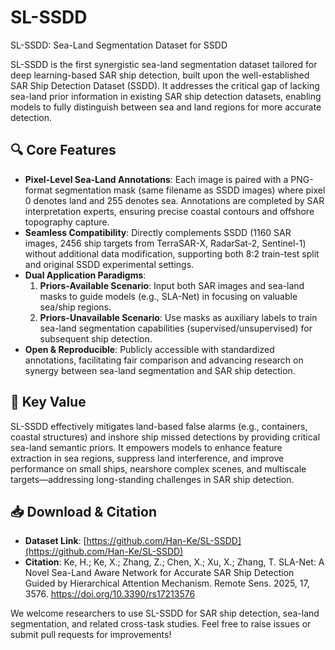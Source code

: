# SL-SSDD
SL-SSDD: Sea-Land Segmentation Dataset for SSDD

SL-SSDD is the first synergistic sea-land segmentation dataset tailored for deep learning-based SAR ship detection, built upon the well-established SAR Ship Detection Dataset (SSDD). It addresses the critical gap of lacking sea-land prior information in existing SAR ship detection datasets, enabling models to fully distinguish between sea and land regions for more accurate detection.

## 🔍 Core Features
- **Pixel-Level Sea-Land Annotations**: Each image is paired with a PNG-format segmentation mask (same filename as SSDD images) where pixel 0 denotes land and 255 denotes sea. Annotations are completed by SAR interpretation experts, ensuring precise coastal contours and offshore topography capture.
- **Seamless Compatibility**: Directly complements SSDD (1160 SAR images, 2456 ship targets from TerraSAR-X, RadarSat-2, Sentinel-1) without additional data modification, supporting both 8:2 train-test split and original SSDD experimental settings.
- **Dual Application Paradigms**:
  1. **Priors-Available Scenario**: Input both SAR images and sea-land masks to guide models (e.g., SLA-Net) in focusing on valuable sea/ship regions.
  2. **Priors-Unavailable Scenario**: Use masks as auxiliary labels to train sea-land segmentation capabilities (supervised/unsupervised) for subsequent ship detection.
- **Open & Reproducible**: Publicly accessible with standardized annotations, facilitating fair comparison and advancing research on synergy between sea-land segmentation and SAR ship detection.

## 🚀 Key Value
SL-SSDD effectively mitigates land-based false alarms (e.g., containers, coastal structures) and inshore ship missed detections by providing critical sea-land semantic priors. It empowers models to enhance feature extraction in sea regions, suppress land interference, and improve performance on small ships, nearshore complex scenes, and multiscale targets—addressing long-standing challenges in SAR ship detection.

## 📥 Download & Citation
- **Dataset Link**: [https://github.com/Han-Ke/SL-SSDD](https://github.com/Han-Ke/SL-SSDD)
- **Citation**: Ke, H.; Ke, X.; Zhang, Z.; Chen, X.; Xu, X.; Zhang, T. SLA-Net: A Novel Sea-Land Aware Network for Accurate SAR Ship Detection Guided by Hierarchical Attention Mechanism. Remote Sens. 2025, 17, 3576. https://doi.org/10.3390/rs17213576

We welcome researchers to use SL-SSDD for SAR ship detection, sea-land segmentation, and related cross-task studies. Feel free to raise issues or submit pull requests for improvements!
